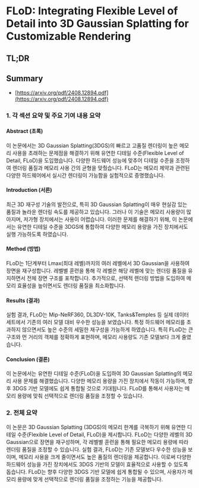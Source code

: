 # FLoD: Integrating Flexible Level of Detail into 3D Gaussian Splatting for Customizable Rendering
## TL;DR
## Summary
- [https://arxiv.org/pdf/2408.12894.pdf](https://arxiv.org/pdf/2408.12894.pdf)

### 1. 각 섹션 요약 및 주요 기여 내용 요약

#### Abstract (초록)
이 논문에서는 3D Gaussian Splatting(3DGS)의 빠르고 고품질 렌더링이 높은 메모리 사용을 초래하는 문제점을 해결하기 위해 유연한 디테일 수준(Flexible Level of Detail, FLoD)을 도입했습니다. 다양한 하드웨어 성능에 맞추어 디테일 수준을 조정하여 렌더링 품질과 메모리 사용 간의 균형을 맞췄습니다. FLoD는 메모리 제약과 관련된 다양한 하드웨어에서 실시간 렌더링이 가능함을 실험적으로 증명했습니다.

#### Introduction (서론)
최근 3D 재구성 기술의 발전으로, 특히 3D Gaussian Splatting이 매우 현실감 있는 품질과 놀라운 렌더링 속도를 제공하고 있습니다. 그러나 이 기술은 메모리 사용량이 많아지며, 저가형 장치에서는 사용이 어렵습니다. 이러한 문제를 해결하기 위해, 이 논문에서는 유연한 디테일 수준을 3DGS에 통합하여 다양한 메모리 용량을 가진 장치에서도 실행 가능하도록 하였습니다.

#### Method (방법)
FLoD는 1단계부터 Lmax(최대 레벨)까지의 여러 레벨에서 3D Gaussian을 사용하여 장면을 재구성합니다. 레벨별 훈련을 통해 각 레벨은 해당 레벨에 맞는 렌더링 품질을 유지하면서 전체 장면 구조를 포착합니다. 추가적으로, 선택적 렌더링 방법을 도입하여 메모리 효율성을 높이면서도 렌더링 품질을 최소화합니다.

#### Results (결과)
실험 결과, FLoD는 Mip-NeRF360, DL3DV-10K, Tanks&Temples 등 실제 데이터 세트에서 기존의 여러 모델 대비 우수한 성능을 보였습니다. 특정 하드웨어 메모리를 초과하지 않으면서도 높은 수준의 세밀한 재구성을 가능하게 하였습니다. 특히 FLoD는 큰 구조와 먼 거리의 객체를 정확하게 표현하며, 메모리 사용량도 기존 모델보다 크게 줄였습니다.

#### Conclusion (결론)
이 논문에서는 유연한 디테일 수준(FLoD)을 도입하여 3D Gaussian Splatting의 메모리 사용 문제를 해결했습니다. 다양한 메모리 용량을 가진 장치에서 작동이 가능하며, 향후 3DGS 기반 모델에도 쉽게 통합될 것으로 기대됩니다. FLoD를 통해서 사용자는 메모리 용량에 맞춰 선택적으로 렌더링 품질을 조정할 수 있습니다.

### 2. 전체 요약

이 논문은 3D Gaussian Splatting (3DGS)의 메모리 한계를 극복하기 위해 유연한 디테일 수준(Flexible Level of Detail, FLoD)을 제시합니다. FLoD는 다양한 레벨의 3D Gaussian으로 장면을 재구성하며, 각 레벨별 훈련을 통해 필요한 메모리 용량에 따라 렌더링 품질을 조정할 수 있습니다. 실험 결과, FLoD는 기존 모델보다 우수한 성능을 보이며, 메모리 사용을 크게 줄이면서도 높은 품질의 렌더링을 제공합니다. 이로써 다양한 하드웨어 성능을 가진 장치에서도 3DGS 기반의 모델이 효율적으로 사용할 수 있도록 돕습니다. FLoD는 향후 다양한 3DGS 기반 모델에 쉽게 통합될 수 있으며, 사용자가 메모리 용량에 맞게 선택적으로 렌더링 품질을 조정하는 기능을 제공합니다.